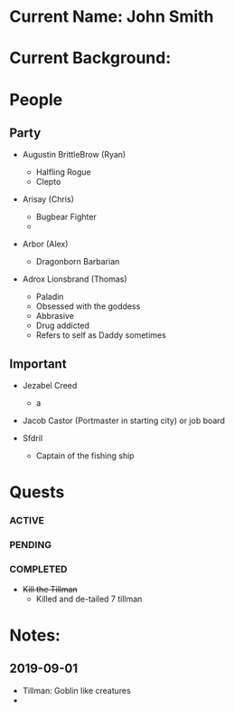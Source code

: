 # Current Name: John Smith
# Current Background: 
# People
## Party
* Augustin BrittleBrow (Ryan)
  * Halfling Rogue
  * Clepto 

* Arisay (Chris)
  * Bugbear Fighter
  * 

* Arbor (Alex)
  * Dragonborn Barbarian

* Adrox Lionsbrand (Thomas)
  * Paladin
  * Obsessed with the goddess
  * Abbrasive 
  * Drug addicted
  * Refers to self as Daddy sometimes

## Important
* Jezabel Creed
  * a

* Jacob Castor (Portmaster in starting city) or job board

* Sfdril 
  * Captain of the fishing ship

# Quests
### ACTIVE
### PENDING
### COMPLETED
* ~~Kill the Tillman~~
  * Killed and de-tailed 7 tillman

# Notes:
## 2019-09-01
* Tillman: Goblin like creatures
* 